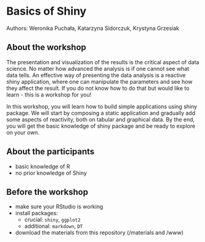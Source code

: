 # Basics of Shiny

Authors: Weronika Puchała, Katarzyna Sidorczuk, Krystyna Grzesiak

## About the workshop

The presentation and visualization of the results is the critical aspect of data science. No matter how advanced the analysis is if one cannot see what data tells. An effective way of presenting the data analysis is a reactive shiny application, where one can manipulate the parameters and see how they affect the result. If you do not know how to do that but would like to learn - this is a workshop for you!

In this workshop, you will learn how to build simple applications using shiny package. We will start by composing a static application and gradually add some aspects of reactivity, both on tabular and graphical data. By the end, you will get the basic knowledge of shiny package and be ready to explore on your own. 

## About the participants

* basic knowledge of R
* no prior knowledge of Shiny

## Before the workshop

* make sure your RStudio is working
* install packages: 
  * crucial: `shiny`, `ggplot2`
  * additional: `markdown`, `DT`
* download the materials from this repository (/materials and /www)